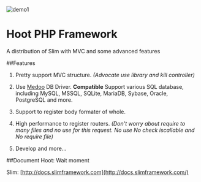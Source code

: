 ![demo1](https://raw.githubusercontent.com/EagleWu/hoot/master/logo/hoot.png "Hoot")

Hoot PHP Framework
====

A distribution of Slim with MVC and some advanced features


##Features

1. Pretty support MVC structure. *(Advocate use library and kill controller)*

2. Use [Medoo](https://github.com/catfan/Medoo) DB Driver. **Compatible** Support various SQL database, including MySQL, MSSQL, SQLite, MariaDB, Sybase, Oracle, PostgreSQL and more.

3. Support to register body formater of whole.

4. High performance to register routers. *(Don't worry about require to many files and no use for this request. No use No check iscallable and No require file)*

5. Develop and more...

##Document
Hoot: Wait moment

Slim: [http://docs.slimframework.com](http://docs.slimframework.com/)
